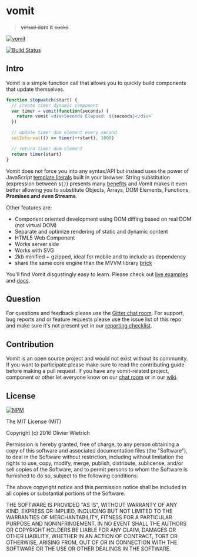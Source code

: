 # vomit
 > **v**~~irtual d~~**om it** ~~sucks~~

[![vomit](http://static.tumblr.com/67e9d19760f9ab511ea7142b267a0840/etrtigr/zohmqv4pn/tumblr_static_unicornpuke.jpg)](http://requirebin.com/?gist=df0d460eb9506d5e8a17b3f33141b30b)

[![Build Status](https://travis-ci.com/bredele/vomit.svg?token=Y4CxXGeQJuzFDfs59QPR&branch=master)](https://travis-ci.com/bredele/vomit)

## Intro

Vomit is a simple function call that allows you to quickly build components that update themselves.

```js
function stopwatch(start) {
  // create timer dynamic component
  var timer = vomit(function(seconds) {
    return vomit`<div>Seconds Elapsed: ${seconds}</div>`
  })

  // update timer dom element every second
  setInterval(() => timer(++start), 1000)

  // return timer dom element
  return timer(start)
}
```

Vomit does not force you into any syntax/API but instead uses the power of JavaScript [template literals](https://developers.google.com/web/updates/2015/01/ES6-Template-Strings) built in your browser. String substitution (expression between `${}`) presents many [benefits](https://developers.google.com/web/updates/2015/01/ES6-Template-Strings) and Vomit makes it even better allowing you to substitute Objects, Arrays, DOM Elements, Functions, **Promises and even Streams**.

<!--- Check out our [5 minutes getting started](https://github.com/bredele/vomit/blob/master/doc/getting-started.md)! -->

Other features are:
- Component oriented development using DOM diffing based on real DOM (not virtual DOM)
- Separate and optimize rendering of static and dynamic content
- HTML5 Web Component
- Works server side
- Works with SVG
- 2kb minified + gzipped, ideal for mobile and to include as dependency
- share the same core engine than the MVVM library [brick](http://github.com/bredele/brick)

You'll find Vomit disgustingly easy to learn. Please check out [live examples](/examples) and [docs](/doc).

## Question

For questions and feedback please use the [Gitter chat room](https://gitter.im/vomitjs/Lobby?utm_source=share-link&utm_medium=link&utm_campaign=share-link). For support, bug reports and or feature requests please use the issue list of this repo and make sure it's not present yet in our [reporting checklist]().

## Contribution

Vomit is an open source project and would not exist without its community. If you want to participate please make sure to read the contributing guide before making a pull request. If you have any vomit-related project, component or other let everyone know on our [chat room]() or in our [wiki]().

## License

[![NPM](https://nodei.co/npm/vomit.png)](https://nodei.co/npm/vomit/)

The MIT License (MIT)

Copyright (c) 2016 Olivier Wietrich

Permission is hereby granted, free of charge, to any person obtaining a copy
of this software and associated documentation files (the "Software"), to deal
in the Software without restriction, including without limitation the rights
to use, copy, modify, merge, publish, distribute, sublicense, and/or sell
copies of the Software, and to permit persons to whom the Software is
furnished to do so, subject to the following conditions:

The above copyright notice and this permission notice shall be included in all
copies or substantial portions of the Software.

THE SOFTWARE IS PROVIDED "AS IS", WITHOUT WARRANTY OF ANY KIND, EXPRESS OR
IMPLIED, INCLUDING BUT NOT LIMITED TO THE WARRANTIES OF MERCHANTABILITY,
FITNESS FOR A PARTICULAR PURPOSE AND NONINFRINGEMENT. IN NO EVENT SHALL THE
AUTHORS OR COPYRIGHT HOLDERS BE LIABLE FOR ANY CLAIM, DAMAGES OR OTHER
LIABILITY, WHETHER IN AN ACTION OF CONTRACT, TORT OR OTHERWISE, ARISING FROM,
OUT OF OR IN CONNECTION WITH THE SOFTWARE OR THE USE OR OTHER DEALINGS IN THE
SOFTWARE.
